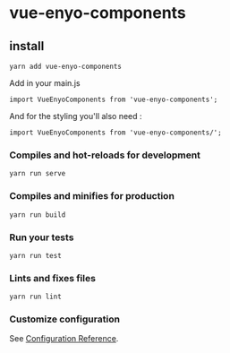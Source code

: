 # vue-enyo-components

## install
```
yarn add vue-enyo-components
```

Add in your main.js 
```
import VueEnyoComponents from 'vue-enyo-components';

```

And for the styling you'll also need :

```
import VueEnyoComponents from 'vue-enyo-components/';

```

### Compiles and hot-reloads for development
```
yarn run serve
```

### Compiles and minifies for production
```
yarn run build
```

### Run your tests
```
yarn run test
```

### Lints and fixes files
```
yarn run lint
```

### Customize configuration
See [Configuration Reference](https://cli.vuejs.org/config/).
